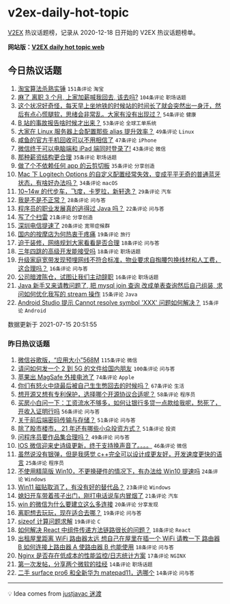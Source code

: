 # v2ex-daily-hot-topic

[V2EX](https://www.v2ex.com/) 热议话题榜，记录从 2020-12-18 日开始的 V2EX 热议话题榜单。

**网站版：[V2EX daily hot topic web](https://boojack.github.io/v2ex-daily-hot-topic-web/)**

## 今日热议话题

<!-- TODAY BEGIN -->

1. [淘宝算法杀熟实锤](https://www.v2ex.com/t/789616) `151条评论` `淘宝`
1. [麻了 离职 3 个月, 上家加薪喊我回去, 该去吗?](https://www.v2ex.com/t/789680) `104条评论` `职场话题`
1. [这个状况好奇怪，每天早上坐地铁的时候站的时间长了就会突然出一身汗，然后有点心慌腿软，思绪会非常乱。大家有没有出现过？](https://www.v2ex.com/t/789608) `54条评论` `健康`
1. [B 站的事故报告啥时候才出来？](https://www.v2ex.com/t/789662) `53条评论` `全球工单系统`
1. [大家在 Linux 服务器上会配置那些 alias 提升效率？](https://www.v2ex.com/t/789686) `49条评论` `Linux`
1. [咸鱼的官方手机回收可以不用相信了](https://www.v2ex.com/t/789657) `47条评论` `iPhone`
1. [微信终于可以电脑端和 iPad 端同时登录了!](https://www.v2ex.com/t/789677) `43条评论` `微信`
1. [那种薪资结构更合理](https://www.v2ex.com/t/789676) `35条评论` `职场话题`
1. [做了个不依赖任何 app 的云剪切板](https://www.v2ex.com/t/789720) `35条评论` `分享创造`
1. [Mac 下 Logitech Options 的自定义配置经常失效，变成平平无奇的普通蓝牙状态，有啥好办法吗？](https://www.v2ex.com/t/789658) `34条评论` `macOS`
1. [10~14w 的代步车，飞度，卡罗拉，新轩逸？](https://www.v2ex.com/t/789746) `29条评论` `汽车`
1. [我是不是不正常？](https://www.v2ex.com/t/789712) `28条评论` `问与答`
1. [程序员的职业发展真的逃得过 Java 吗？](https://www.v2ex.com/t/789800) `22条评论` `问与答`
1. [写了个扫雷](https://www.v2ex.com/t/789767) `21条评论` `分享创造`
1. [深圳电信提速了](https://www.v2ex.com/t/789740) `20条评论` `宽带症候群`
1. [国内的按摩店为何热衷于疼痛](https://www.v2ex.com/t/789742) `19条评论` `旅行`
1. [迫于装修，网络规划大家看看是否合理](https://www.v2ex.com/t/789748) `18条评论` `问与答`
1. [三年四跳的高级开发能接受吗](https://www.v2ex.com/t/789673) `18条评论` `职场话题`
1. [升级家庭宽带发现预埋网线不符合标准，物业要求自掏腰包换线材和人工费，这合理吗？](https://www.v2ex.com/t/789709) `16条评论` `问与答`
1. [公司暗渡陈仓，试图让我们主动辞职](https://www.v2ex.com/t/789681) `16条评论` `职场话题`
1. [Java 新手又来请教问题了, 把 mysql join 查询 改成单表查询然后自己组装, 求问如何优化我写的 stream 操作](https://www.v2ex.com/t/789702) `15条评论` `Java`
1. [Android Studio 提示 Cannot resolve symbol 'XXX' 问题如何解决？](https://www.v2ex.com/t/789610) `15条评论` `Android`

数据更新于 2021-07-15 20:51:55

<!-- TODAY END -->

### 昨日热议话题

<!-- YESTERDAY BEGIN -->

1. [微信谷歌版，“应用大小”568M](https://www.v2ex.com/t/789383) `115条评论` `微信`
1. [请问如何发一个 2 到 5G 的文件给国内朋友](https://www.v2ex.com/t/789447) `100条评论` `问与答`
1. [苹果出 MagSafe 外接电池了](https://www.v2ex.com/t/789390) `74条评论` `Apple`
1. [你们有怒火中烧最后被自己生生憋回去的时候吗？](https://www.v2ex.com/t/789418) `67条评论` `生活`
1. [想开源又想有专利保护，选择哪个开源协议合适呢？](https://www.v2ex.com/t/789495) `58条评论` `程序员`
1. [买房小白问一下：工资流水不够多，如何让银行多贷一点款给我呢，愁死了，开收入证明行吗](https://www.v2ex.com/t/789419) `56条评论` `问与答`
1. [关于前后端密码传输与存储？](https://www.v2ex.com/t/789385) `51条评论` `问与答`
1. [除了股市楼市， 21 年还有哪些小众投资方式？](https://www.v2ex.com/t/789395) `51条评论` `投资`
1. [问程序员要作品集合理吗？](https://www.v2ex.com/t/789391) `49条评论` `问与答`
1. [IOS 微信迎来史诗级更新，终于支持换声音了。。。。](https://www.v2ex.com/t/789451) `46条评论` `微信`
1. [虽然说没有银弹，但是我感觉 c++完全可以设计成更友好，开发速度更快的语言](https://www.v2ex.com/t/789560) `25条评论` `程序员`
1. [不使用精简版 Win10，不更换硬件的情况下，有办法给 Win10 提速吗](https://www.v2ex.com/t/789463) `24条评论` `Windows`
1. [Win11 磁贴取消了，有没有好的替代品？](https://www.v2ex.com/t/789513) `23条评论` `Windows`
1. [媳妇开车带着孩子出门，刚打电话说车内冒烟了](https://www.v2ex.com/t/789439) `21条评论` `汽车`
1. [win 的微信为什么要建立这么多连接](https://www.v2ex.com/t/789527) `20条评论` `分享发现`
1. [离职想去玩玩，现在适合去哪？](https://www.v2ex.com/t/789514) `19条评论` `问与答`
1. [sizeof 计算问题求解](https://www.v2ex.com/t/789496) `19条评论` `C`
1. [如何解决 React 中组件传递方法链路很长的问题？](https://www.v2ex.com/t/789488) `18条评论` `React`
1. [出租屋里距离 WiFi 路由器太远 想自己在屋里在插一个 WiFi 请教一下 路由器 B 如何连接上路由器 A 使路由器 B 也能使用](https://www.v2ex.com/t/789465) `18条评论` `问与答`
1. [Nginx 是否存在低成本的性能监控/日志统计方案](https://www.v2ex.com/t/789490) `17条评论` `NGINX`
1. [第一次发帖，分享两个微软的挂经](https://www.v2ex.com/t/789563) `14条评论` `职场话题`
1. [二手 surface pro6 和全新华为 matepad11，选哪个](https://www.v2ex.com/t/789532) `14条评论` `问与答`

<!-- YESTERDAY END -->

---

💡 Idea comes from [justjavac 迷渡](https://github.com/justjavac/)
